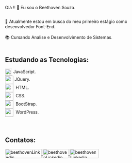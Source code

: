 Olá !! 👋 Eu sou o Beethoven Souza.

##
🚀 Atualmente estou em busca do meu primeiro estágio como desenvolvedor Font-End.<br><br>
📚 Cursando Analise e Desenvolvimento de Sistemas. <br><br>
  <h2>Estudando as Tecnologias: </h2>
  <a href="https://github.com/beethoven-souza" target="_blank">
  <img align="center" alt="" height="23" width="23" src="https://cdn.jsdelivr.net/gh/devicons/devicon/icons/javascript/javascript-original.svg"></a>&nbsp;JavaScript.<br>
  <a href="https://github.com/beethoven-souza" target="_blank">
  <img align="center" alt="" height="27" width="27" src="https://cdn.jsdelivr.net/gh/devicons/devicon/icons/jquery/jquery-plain-wordmark.svg"></a>&nbsp;JQuery.<br>
 <a href="https://github.com/beethoven-souza" target="_blank">
  <img align="center" alt="" height="27" width="27" src="https://cdn.jsdelivr.net/gh/devicons/devicon/icons/html5/html5-original.svg"></a>&nbsp; HTML.<br>
  <a href="https://github.com/beethoven-souza" target="_blank">
  <img align="center" alt="" height="27" width="27" src="https://cdn.jsdelivr.net/gh/devicons/devicon/icons/css3/css3-original.svg"></a>&nbsp; CSS.<br>
  <a href="https://github.com/beethoven-souza" target="_blank">
  <img align="center" alt="" height="27" width="27" src="https://cdn.jsdelivr.net/gh/devicons/devicon/icons/bootstrap/bootstrap-original.svg"></a>&nbsp; BootStrap.<br>
 <a href="https://github.com/beethoven-souza" target="_blank">
  <img align="center" alt="" height="27" width="27" src="https://cdn.jsdelivr.net/gh/devicons/devicon/icons/wordpress/wordpress-plain.svg"></a>&nbsp; WordPress.<br>
  <br><br>

<h2>Contatos: </h2>
<a href="https://www.linkedin.com/in/beethoven-souza-455839206/" target="_blank">
  <img align="center" alt="beethovenLinkedin" height="30" width="120" src="https://img.shields.io/badge/LinkedIn-0077B5?style=for-the-badge&logo=linkedin&logoColor=white">
</a>
<a href="mailto:bthoven2009hotmail@gmail.com" target="_blank">
  <img align="center" alt="beethovenLinkedin" height="30" width="85" src="https://img.shields.io/badge/Gmail-D14836?style=for-the-badge&logo=gmail&logoColor=white">
</a>

<a href="mailto:bthoven2009@hotmail.com" target="_blank">
  <img align="center" alt="beethovenLinkedin" height="30" width="95" src="https://cdn.icon-icons.com/icons2/2530/PNG/512/outlook_button_icon_151845.png">
</a>









